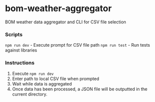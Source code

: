 # bom-weather-aggregator
BOM weather data aggregator and CLI for CSV file selection

### Scripts
`npm run dev` - Execute prompt for CSV file path
`npm run test` - Run tests against libraries

### Instructions
1. Execute `npm run dev`
2. Enter path to local CSV file when prompted
3. Wait while data is aggregated
4. Once data has been processed, a JSON file will be outputted in the current directory.
